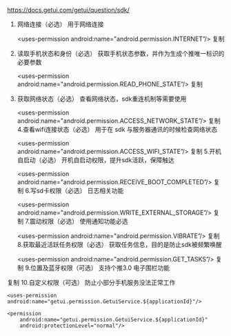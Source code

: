 https://docs.getui.com/getui/question/sdk/


1. 网络连接（必选）
用于网络连接

    <uses-permission android:name="android.permission.INTERNET”/>
复制
2. 读取手机状态和身份（必选）
获取手机状态参数，并作为生成个推唯一标识的必要参数

   <uses-permission android:name="android.permission.READ_PHONE_STATE”/>
复制
3. 获取网络状态（必选）
查看网络状态，sdk重连机制等需要使用

    <uses-permission android:name="android.permission.ACCESS_NETWORK_STATE”/>
复制
4.查看wifi连接状态（必选）
用于在 sdk 与服务器通讯的时候检查网络状态

    <uses-permission android:name="android.permission.ACCESS_WIFI_STATE”/>
复制
5.开机自启动（必选）
开机自启动权限，提升sdk活跃，保障触达

    <uses-permission android:name="android.permission.RECEIVE_BOOT_COMPLETED”/>
复制
6.写sd卡权限（必选）
日志相关功能

    <uses-permission android:name="android.permission.WRITE_EXTERNAL_STORAGE”/>
复制
7.震动权限（必选）
使用通知功能必选

    <uses-permission android:name="android.permission.VIBRATE”/>
复制
8.获取最近活跃任务权限（必选）
获取任务信息，目的是防止sdk被频繁唤醒

    <uses-permission android:name="android.permission.GET_TASKS”/>
复制
9.位置及蓝牙权限（可选）
支持个推3.0 电子围栏功能

    <uses-permission android:name="android.permission.BLUETOOTH"/>
    <uses-permission android:name="android.permission.BLUETOOTH_ADMIN"/>
    <uses-permission android:name="android.permission.ACCESS_FINE_LOCATION"/>
    <uses-permission android:name="android.permission.ACCESS_COARSE_LOCATION”/>
    <uses-permission android:name="android.permission.ACCESS_BACKGROUND_LOCATION" />
复制
10.自定义权限（可选）
防止小部分手机服务没法正常工作

    <uses-permission android:name="getui.permission.GetuiService.${applicationId}"/>

    <permission
        android:name="getui.permission.GetuiService.${applicationId}"
        android:protectionLevel="normal"/>